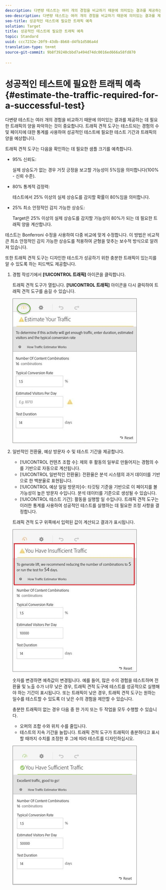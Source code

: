 ```yaml
---
description: 다변량 테스트는 여러 개의 경험을 비교하기 때문에 의미있는 결과를 제공하는 데 필요한 트래픽의 양을 파악하는 것이 중요합니다. 트래픽 견적 도구는 테스트되는 경험의 수 및 페이지에 대한 통계를 사용하여 성공적인 테스트에 필요한 테스트 기간과 트래픽의 양을 예상합니다.
seo-description: 다변량 테스트는 여러 개의 경험을 비교하기 때문에 의미있는 결과를 제공하는 데 필요한 트래픽의 양을 파악하는 것이 중요합니다. 트래픽 견적 도구는 테스트되는 경험의 수 및 페이지에 대한 통계를 사용하여 성공적인 테스트에 필요한 테스트 기간과 트래픽의 양을 예상합니다.
seo-title: 성공적인 테스트에 필요한 트래픽 예측
solution: Target
title: 성공적인 테스트에 필요한 트래픽 예측
topic: Standard
uuid: ccc7232e-20f9-43db-8b68-d4fb1d586a4d
translation-type: tm+mt
source-git-commit: 9b8f39240cbbd7a494d74dc0016ed666a58fd870

---
```



# 성공적인 테스트에 필요한 트래픽 예측{#estimate-the-traffic-required-for-a-successful-test}

다변량 테스트는 여러 개의 경험을 비교하기 때문에 의미있는 결과를 제공하는 데 필요한 트래픽의 양을 파악하는 것이 중요합니다. 트래픽 견적 도구는 테스트되는 경험의 수 및 페이지에 대한 통계를 사용하여 성공적인 테스트에 필요한 테스트 기간과 트래픽의 양을 예상합니다.

트래픽 견적 도구는 다음을 확인하는 데 필요한 샘플 크기를 예측합니다.

* 95% 신뢰도:

   실제 상승도가 없는 경우 거짓 긍정을 보고할 가능성이 5%임을 의미합니다(100% - 신뢰 수준).
* 80% 통계적 검정력:

   테스트에서 25% 이상의 실제 상승도를 감지할 확률이 80%임을 의미합니다.
* 25% 최소 안정적인 감지 가능한 상승도:

   Target은 25% 이상의 실제 상승도를 감지할 가능성이 80%가 되는 데 필요한 트래픽 양을 계산합니다.

테스트는 Bonferroni 수정을 사용하여 다중 비교에 맞게 수정합니다. 이 방법은 비교적 큰 최소 안정적인 감지 가능한 상승도를 적용하여 균형을 맞추는 보수적 방식으로 알려져 있습니다.

또한 트래픽 견적 도구는 디자인한 테스트가 성공하기 위한 충분한 트래픽이 있는지를 알 수 있도록 하는 피드백도 제공합니다.

1. 경험 작성기에서 **[!UICONTROL 트래픽]** 아이콘을 클릭합니다.

   트래픽 견적 도구가 열립니다. **[!UICONTROL 트래픽]** 아이콘을 다시 클릭하여 트래픽 견적 도구를 숨길 수 있습니다.

   ![](assets/estimatorempty.png)

1. 일반적인 전환율, 예상 방문자 수 및 테스트 기간을 제공합니다.

   * [!UICONTROL 컨텐츠 조합 수]: 제외 후 활동의 일부로 만들어지는 경험의 수를 기반으로 자동으로 계산됩니다.
   * [!UICONTROL 일반적인 전환율]: 전환율은 분석 시스템의 과거 데이터를 기반으로 한 백분율로 표현됩니다.
   * [!UICONTROL 예상 일일 방문자]수: 타깃팅 기준을 기반으로 이 페이지를 볼 가능성이 높은 방문자 수입니다. 분석 데이터를 기준으로 생성될 수 있습니다.
   * [!UICONTROL 테스트 기간]: 활동을 실행할 일 수입니다.
   트래픽 견적 도구는 이러한 통계를 사용하여 성공적인 테스트를 실행하는 데 필요한 조정 사항을 결정합니다.

   트래픽 견적 도구 위쪽에서 입력된 값이 계산되고 결과가 표시됩니다.

   ![](assets/estimatorinsufficient.png)

   숫자를 변경하면 예측값이 변경됩니다. 예를 들어, 많은 수의 경험을 테스트하며 전환율 및 노출 수가 너무 낮은 경우, 트래픽 견적 도구에 테스트를 성공적으로 실행해야 하는 기간이 표시됩니다. 또는 트래픽이 낮은 경우, 트래픽 견적 도구는 원하는 일수를 테스트할 수 있도록 더 낮은 수의 경험을 제안할 수 있습니다.

   충분한 트래픽이 없는 경우 다음 중 한 가지 또는 두 작업을 모두 수행할 수 있습니다.

   * 오퍼의 조합 수와 위치 수를 줄입니다.
   * 테스트의 지속 기간을 늘립니다.
   트래픽 견적 도구가 트래픽이 충분하다고 표시할 때까지 수치를 조정한 후 그에 따라 테스트를 디자인하십시오.

   ![](assets/estimatorok.png)

